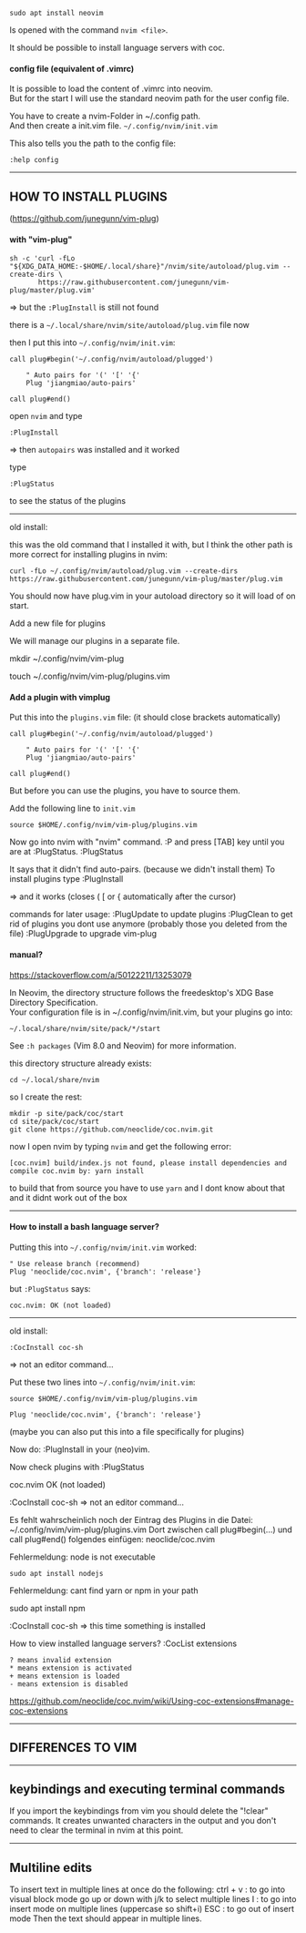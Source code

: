 ```
sudo apt install neovim
```

Is opened with the command `nvim <file>`.

It should be possible to install language servers with coc.

#### config file (equivalent of .vimrc)

It is possible to load the content of .vimrc into neovim.\
But for the start I will use the standard neovim path for the user config file.

You have to create a nvim-Folder in ~/.config path.\
And then create a init.vim file.
`~/.config/nvim/init.vim`

This also tells you the path to the config file:
```
:help config
```

***
## HOW TO INSTALL PLUGINS

(https://github.com/junegunn/vim-plug)

#### with "vim-plug"

```
sh -c 'curl -fLo "${XDG_DATA_HOME:-$HOME/.local/share}"/nvim/site/autoload/plug.vim --create-dirs \
       https://raw.githubusercontent.com/junegunn/vim-plug/master/plug.vim'
```
=> but the `:PlugInstall` is still not found

there is a `~/.local/share/nvim/site/autoload/plug.vim` file now

then I put this into `~/.config/nvim/init.vim`:
```
call plug#begin('~/.config/nvim/autoload/plugged')

    " Auto pairs for '(' '[' '{'
    Plug 'jiangmiao/auto-pairs'

call plug#end()
```

open `nvim` and type
```
:PlugInstall
```

=> then `autopairs` was installed and it worked

type
```
:PlugStatus
```
to see the status of the plugins

***
old install:

this was the old command that I installed it with, but I think the other path is more correct for installing plugins in nvim:
```
curl -fLo ~/.config/nvim/autoload/plug.vim --create-dirs https://raw.githubusercontent.com/junegunn/vim-plug/master/plug.vim
```

You should now have plug.vim in your autoload directory so it will load of on start.

Add a new file for plugins

We will manage our plugins in a separate file.

mkdir ~/.config/nvim/vim-plug

touch ~/.config/nvim/vim-plug/plugins.vim

#### Add a plugin with vimplug

Put this into the `plugins.vim` file:
(it should close brackets automatically)

```
call plug#begin('~/.config/nvim/autoload/plugged')

    " Auto pairs for '(' '[' '{'
    Plug 'jiangmiao/auto-pairs'

call plug#end()
```

But before you can use the plugins, you have to source them.

Add the following line to `init.vim`
```
source $HOME/.config/nvim/vim-plug/plugins.vim
```
Now go into nvim with "nvim" command.
:P and press [TAB] key until you are at :PlugStatus.
:PlugStatus

It says that it didn't find auto-pairs. (because we didn't install them)
To install plugins type
:PlugInstall

=> and it works (closes ( [ or { automatically after the cursor)

commands for later usage:
:PlugUpdate to update plugins
:PlugClean to get rid of plugins you dont use anymore (probably those you deleted from the file)
:PlugUpgrade to upgrade vim-plug

#### manual?

https://stackoverflow.com/a/50122211/13253079

In Neovim, the directory structure follows the freedesktop's XDG Base Directory Specification.\
Your configuration file is in ~/.config/nvim/init.vim, but your plugins go into:

`~/.local/share/nvim/site/pack/*/start`

See `:h packages` (Vim 8.0 and Neovim) for more information.

this directory structure already exists:
```
cd ~/.local/share/nvim
```
so I create the rest:
```
mkdir -p site/pack/coc/start
cd site/pack/coc/start
git clone https://github.com/neoclide/coc.nvim.git
```

now I open nvim by typing `nvim` and get the following error:
```
[coc.nvim] build/index.js not found, please install dependencies and compile coc.nvim by: yarn install
```

to build that from source you have to use `yarn` and I dont know about that and it didnt work out of the box

***

#### How to install a bash language server?

Putting this into `~/.config/nvim/init.vim` worked:
```
" Use release branch (recommend)
Plug 'neoclide/coc.nvim', {'branch': 'release'}
```

but `:PlugStatus` says:
```
coc.nvim: OK (not loaded)
```

***
old install:

```
:CocInstall coc-sh
```
=> not an editor command...

Put these two lines into `~/.config/nvim/init.vim`:

```
source $HOME/.config/nvim/vim-plug/plugins.vim

Plug 'neoclide/coc.nvim', {'branch': 'release'}
```
(maybe you can also put this into a file specifically for plugins)

Now do:
:PlugInstall
in your (neo)vim.

Now check plugins with
:PlugStatus

coc.nvim OK (not loaded)

:CocInstall coc-sh
=> not an editor command...

Es fehlt wahrscheinlich noch der Eintrag des Plugins in die Datei:
~/.config/nvim/vim-plug/plugins.vim
Dort zwischen call plug#begin(...) und call plug#end() folgendes einfügen:
neoclide/coc.nvim

Fehlermeldung: node is not executable

```
sudo apt install nodejs
```

Fehlermeldung: cant find yarn or npm in your path

sudo apt install npm

:CocInstall coc-sh
=> this time something is installed

How to view installed language servers?
:CocList extensions

    ? means invalid extension
    * means extension is activated
    + means extension is loaded
    - means extension is disabled

https://github.com/neoclide/coc.nvim/wiki/Using-coc-extensions#manage-coc-extensions

***

## DIFFERENCES TO VIM

-------------------------------------------
keybindings and executing terminal commands
-------------------------------------------

If you import the keybindings from vim you should delete the "!clear" commands.
It creates unwanted characters in the output and you don't need to clear the terminal in nvim at this point.

---------------
Multiline edits
---------------

To insert text in multiple lines at once do the following:
ctrl + v    : to go into visual block mode
go up or down with j/k to select multiple lines
I           : to go into insert mode on multiple lines (uppercase so shift+i)
ESC         : to go out of insert mode
Then the text should appear in multiple lines.

